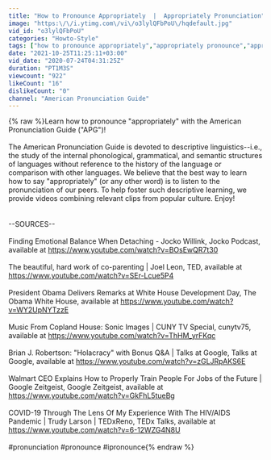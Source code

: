 ```yaml
---
title: "How to Pronounce Appropriately  |  Appropriately Pronunciation"
image: "https:\/\/i.ytimg.com\/vi\/o3lylQFbPoU\/hqdefault.jpg"
vid_id: "o3lylQFbPoU"
categories: "Howto-Style"
tags: ["how to pronounce appropriately","appropriately pronounce","appropriately pronunciation"]
date: "2021-10-25T11:25:11+03:00"
vid_date: "2020-07-24T04:31:25Z"
duration: "PT1M3S"
viewcount: "922"
likeCount: "16"
dislikeCount: "0"
channel: "American Pronunciation Guide"
---
```

{% raw %}Learn how to pronounce &quot;appropriately&quot; with the American Pronunciation Guide (&quot;APG&quot;)!<br /><br />The American Pronunciation Guide is devoted to descriptive linguistics--i.e., the study of the internal phonological, grammatical, and semantic structures of languages without reference to the history of the language or comparison with other languages.  We believe that the best way to learn how to say &quot;appropriately&quot; (or any other word) is to listen to the pronunciation of our peers.  To help foster such descriptive learning, we provide videos combining relevant clips from popular culture.  Enjoy!<br /><br /><br />--SOURCES--<br /><br />Finding Emotional Balance When Detaching - Jocko Willink, Jocko Podcast, available at <a rel="nofollow" target="blank" href="https://www.youtube.com/watch?v=BOsEwQR7t30">https://www.youtube.com/watch?v=BOsEwQR7t30</a><br /><br />The beautiful, hard work of co-parenting | Joel Leon, TED, available at <a rel="nofollow" target="blank" href="https://www.youtube.com/watch?v=SEr-Lcue5P4">https://www.youtube.com/watch?v=SEr-Lcue5P4</a><br /><br />President Obama Delivers Remarks at White House  Development Day, The Obama White House, available at <a rel="nofollow" target="blank" href="https://www.youtube.com/watch?v=WY2UpNYTzzE">https://www.youtube.com/watch?v=WY2UpNYTzzE</a><br /><br />Music From Copland House: Sonic Images | CUNY TV Special, cunytv75, available at <a rel="nofollow" target="blank" href="https://www.youtube.com/watch?v=ThHM_yrFKqc">https://www.youtube.com/watch?v=ThHM_yrFKqc</a><br /><br />Brian J. Robertson: &quot;Holacracy&quot; with Bonus Q&amp;A | Talks at Google, Talks at Google, available at <a rel="nofollow" target="blank" href="https://www.youtube.com/watch?v=zGLJRpAKS6E">https://www.youtube.com/watch?v=zGLJRpAKS6E</a><br /><br />Walmart CEO Explains How to Properly Train People For Jobs of the Future | Google Zeitgeist, Google Zeitgeist, available at <a rel="nofollow" target="blank" href="https://www.youtube.com/watch?v=GkFhL5tueBg">https://www.youtube.com/watch?v=GkFhL5tueBg</a><br /><br />COVID-19 Through The Lens Of My Experience With The HIV/AIDS Pandemic  | Trudy Larson | TEDxReno, TEDx Talks, available at <a rel="nofollow" target="blank" href="https://www.youtube.com/watch?v=6-12WZG4N8U">https://www.youtube.com/watch?v=6-12WZG4N8U</a><br /><br />#pronunciation #pronounce #ipronounce{% endraw %}
